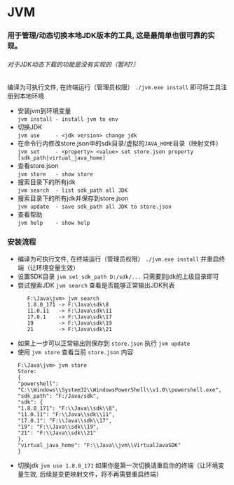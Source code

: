 # JVM

### 用于管理/动态切换本地JDK版本的工具, 这是最简单也很可靠的实现。

###### 对于JDK动态下载的功能是没有实现的（暂时?）

编译为可执行文件, 在终端运行（管理员权限） `./jvm.exe install` 即可将工具注册到本地环境

- 安装jvm到环境变量<br>
 `jvm install - install jvm to env `<br>
- 切换JDK<br>
 `jvm use     - <jdk version> change jdk `<br>
- 在命令行内修改store.json中的sdk目录/虚拟的`JAVA_HOME`目录（映射文件）<br>
 `jvm set     - <property> <value> set store.json property [sdk_path|virtual_java_home] `<br>
- 查看store.json<br>
 `jvm store   - show store `
- 搜索目录下的所有jdk<br>
 `jvm search  - list sdk_path all JDK `
- 搜索目录下的所有jdk并保存到store.json<br>
 `jvm update  - save sdk_path all JDK to store.json`
- 查看帮助<br>
 `jvm help    - show help `

### 安装流程

- 编译为可执行文件, 在终端运行（管理员权限） `./jvm.exe install` 并重启终端（让环境变量生效）
- 设置SDK目录 `jvm set sdk_path D:/sdk/...` 只需要到jdk的上级目录即可
- 尝试搜索JDK `jvm search` 查看是否能够正常输出JDK列表
  ```
     F:\Java\jvm> jvm search 
     1.8.0_171 -> F:\Java\sdk\8
     11.0.11   -> F:\Java\sdk\11
     17.0.1    -> F:\Java\sdk\17
     19        -> F:\Java\sdk\19
     21        -> F:\Java\sdk\21
  ```
- 如果上一步可以正常输出则保存到 `store.json` 执行 `jvm update`
- 使用 `jvm store` 查看当前 `store.json` 内容
    ```
    F:\Java\jvm> jvm store
    Store:
    {
    "powershell": "C:\\Windows\\System32\\WindowsPowerShell\\v1.0\\powershell.exe",
    "sdk_path": "F:/Java/sdk",
    "sdk": {
    "1.8.0_171": "F:\\Java\\sdk\\8",
    "11.0.11": "F:\\Java\\sdk\\11",
    "17.0.1": "F:\\Java\\sdk\\17",
    "19": "F:\\Java\\sdk\\19",
    "21": "F:\\Java\\sdk\\21"
    },
    "virtual_java_home": "F:\\Java\\jvm\\VirtualJavaSDK"
    }
    ```
- 切换jdk `jvm use 1.8.0_171` 如果你是第一次切换请重启你的终端（让环境变量生效, 后续是变更映射文件，将不再需要重启终端）